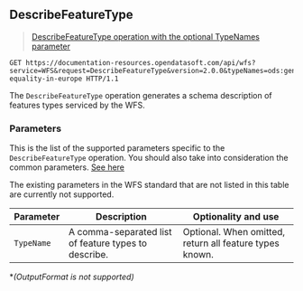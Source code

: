 ## DescribeFeatureType

> [DescribeFeatureType operation with the optional TypeNames parameter](https://documentation-resources.opendatasoft.com/api/wfs?service=WFS&request=DescribeFeatureType&version=2.0.0&typeNames=ods:gender-equality-in-europe)

>

```http
GET https://documentation-resources.opendatasoft.com/api/wfs?service=WFS&request=DescribeFeatureType&version=2.0.0&typeNames=ods:gender-equality-in-europe HTTP/1.1
```


The `DescribeFeatureType` operation generates a schema description of features types serviced by the WFS.

### Parameters

This is the list of the supported parameters specific to the `DescribeFeatureType` operation. You should also take into
consideration the common parameters. [See here](#parameters)

The existing parameters in the WFS standard that are not listed in this table are currently not supported.

| Parameter  | Description                                          | Optionality and use                                     |
|------------|------------------------------------------------------|---------------------------------------------------------|
| `TypeName` | A comma-separated list of feature types to describe. | Optional. When omitted, return all feature types known. |
**(OutputFormat is not supported)*
